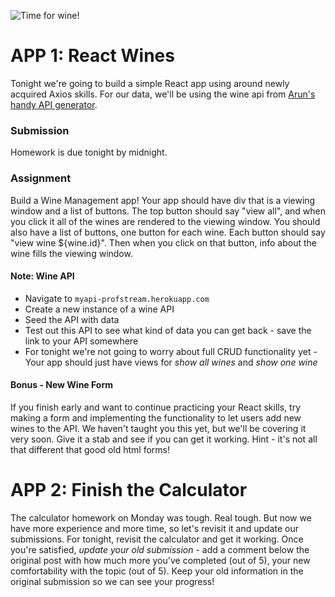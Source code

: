 ![Time for wine!](https://i.giphy.com/536KIvytx4AO4.gif)


# APP 1: React Wines
Tonight we're going to build a simple React app using around newly acquired Axios skills. For our data, we'll be using the wine api from [Arun's handy API generator](http://myapi-profstream.herokuapp.com/).



### Submission
Homework is due tonight by midnight.

### Assignment
Build a Wine Management app!  Your app should have div that is a viewing window and a list of buttons.  The top button should say "view all", and when you click it all of the wines are rendered to the viewing window.  You should also have a list of buttons, one button for each wine.  Each button should say "view wine ${wine.id}".  Then when you click on that button, info about the wine fills the viewing window.


#### Note: Wine API
* Navigate to `myapi-profstream.herokuapp.com`
* Create a new instance of a wine API
* Seed the API with data
* Test out this API to see what kind of data you can get back - save the link to your API somewhere
* For tonight we're not going to worry about full CRUD functionality yet - Your app should just have views for *show all wines* and *show one wine*



#### Bonus - New Wine Form
If you finish early and want to continue practicing your React skills, try making a form and implementing the functionality to let users add new wines to the API.  We haven't taught you this yet, but we'll be covering it very soon.  Give it a stab and see if you can get it working.  Hint - it's not all that different that good old html forms!




# APP 2: Finish the Calculator

The calculator homework on Monday was tough.  Real tough.  But now we have more experience and more time, so let's revisit it and update our submissions.  For tonight, revisit the calculator and get it working.  Once you're satisfied, *update your old submission* - add a comment below the original post with how much more you've completed (out of 5), your new comfortability with the topic (out of 5).  Keep your old information in the original submission so we can see your progress!

